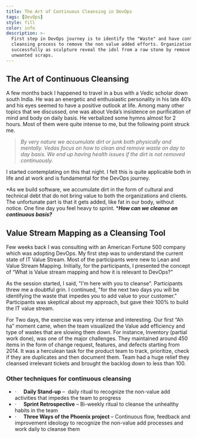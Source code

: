 ```yaml
---
title: The Art of Continuous Cleansing in DevOps
tags: [DevOps]
style: fill
color: info
description: >-
  First step in DevOps journey is to identify the "Waste" and have continuous
  cleansing process to remove the non value added efforts. Organization emerge
  successfully as sculpture reveal the idol from a raw stone by remove the
  unwanted scraps.
---
```


## The Art of Continuous Cleansing

A few months back I happened to travel in a bus with a Vedic scholar down south India. He was an energetic and enthusiastic personality in his late 40’s and his eyes seemed to have a positive outlook at life. Among many other topics that we discussed, one was about Veda’s insistence on purification of mind and body on daily basis. He verbalized some hymns almost for 2 hours. Most of them were quite intense to me, but the following point struck me.

> *By very nature we accumulate dirt or junk both physically and mentally. Vedas focus on how to clean and remove waste on day to day basis. We end up having health issues if the dirt is not removed continuously.*

I started contemplating on this that night. I felt this is quite applicable both in life and at work and is fundamental for the DevOps journey.

*As we build software, we accumulate dirt in the form of cultural and technical debt that do not bring value to both the organizations and clients. The unfortunate part is that it gets added, like fat in our body, without notice. One fine day you feel heavy to sprint.&nbsp;****How can we cleanse on continuous basis?***

## Value Stream Mapping as a Cleansing Tool

Few weeks back I was consulting with an American Fortune 500 company which was adopting DevOps. My first step was to understand the current state of IT Value Stream. Most of the participants were new to Lean and Value Stream Mapping. Initially, for the participants, I presented the concept of “What is Value stream mapping and how it is relevant to DevOps?”&nbsp;&nbsp;

As the session started, I said, "I'm here with you to cleanse". Participants threw me a doubtful grin. I continued, "for the next two days you will be identifying the waste that impedes you to add value to your customer." Participants was skeptical about my approach, but gave their 100% to build the IT value stream.

For Two days, the exercise was very intense and interesting. Our first “Ah ha” moment came, when the team visualized the Value add efficiency and type of wastes that are slowing them down. For instance, Inventory (partial work done), was one of the major challenges. They maintained around 450 items in the form of change request, features, and defects starting from 2014. It was a herculean task for the product team to track, prioritize, check if they are duplicates and then document them. Team had a huge relief they cleansed irrelevant tickets and brought the backlog down to less than 100.&nbsp;

### Other techniques for continuous cleansing

* &middot; &nbsp; &nbsp;&nbsp;**Daily Stand-up**&nbsp;– &nbsp;daily ritual to recognize the non-value add activities that impedes the team to progress
* &middot; &nbsp; &nbsp;&nbsp;**Sprint Retrospective**&nbsp;– Bi-weekly ritual to cleanse the unhealthy habits in the team
* &middot; &nbsp; &nbsp;&nbsp;**Three Ways of the Phoenix project**&nbsp;– Continuous flow, feedback and improvement ideology to recognize the non-value add processes and work daily to cleanse them